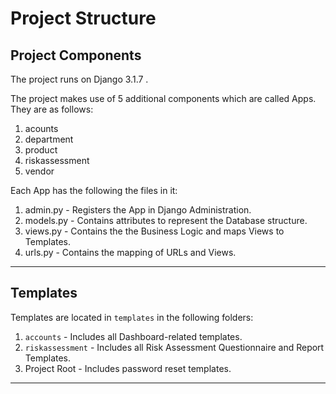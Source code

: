 # Project Structure

## Project Components
The project runs on Django 3.1.7 .

The project makes use of 5 additional components which are called Apps. They are as follows:

1. acounts
2. department
3. product
4. riskassessment
5. vendor

Each App has the following the files in it:

1. admin.py - Registers the App in Django Administration.
2. models.py - Contains attributes to represent the Database structure.
4. views.py - Contains the the Business Logic and maps Views to Templates.
5. urls.py - Contains the mapping of URLs and Views.
---

## Templates

Templates are located in `templates` in the following folders:

1. `accounts` - Includes all Dashboard-related templates.
2. `riskassessment` - Includes all Risk Assessment Questionnaire and Report Templates.
3. Project Root - Includes password reset templates.
--- 
